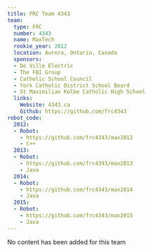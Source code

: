 ```yaml
---
title: FRC Team 4343
team:
  type: FRC
  number: 4343
  name: MaxTech
  rookie_year: 2012
  location: Aurora, Ontario, Canada
  sponsors:
  - De Ville Electric
  - The FBI Group
  - Catholic School Council
  - York Catholic District School Board
  - St Maximilian Kolbe Catholic High School
  links:
    Website: 4343.ca
    Github: https://github.com/frc4343
robot_code:
  2012:
  - Robot:
    - https://github.com/frc4343/max2012
    - C++
  2013:
  - Robot:
    - https://github.com/frc4343/max2013
    - Java
  2014:
  - Robot:
    - https://github.com/frc4343/max2014
    - Java
  2015:
  - Robot:
    - https://github.com/frc4343/max2015
    - Java
---
```


No content has been added for this team